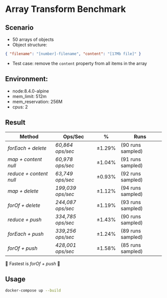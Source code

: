 # Array Transform Benchmark

## Scenario

- 50 arrays of objects
- Object structure:

```json
{ "filename": "[number]-filename", "content": "[17Mb file]" }
```

- Test case: remove the `content` property from all items in the array

## Environment:

- node:8.4.0-alpine
- mem_limit: 512m
- mem_reservation: 256M
- cpus: 2

## Result

| Method                  | Ops/Sec           | %      | Runs              |
| ----------------------- | ----------------- | ------ | ----------------- |
| _forEach + delete_      | _60,864 ops/sec_  | ±1.29% | (90 runs sampled) |
| _map + content null_    | _60,978 ops/sec_  | ±1.04% | (91 runs sampled) |
| _reduce + content null_ | _63,749 ops/sec_  | ±0.93% | (92 runs sampled) |
| _map + delete_          | _199,039 ops/sec_ | ±1.12% | (94 runs sampled) |
| _forOf + delete_        | _244,087 ops/sec_ | ±1.19% | (93 runs sampled) |
| _reduce + push_         | _334,785 ops/sec_ | ±1.43% | (90 runs sampled) |
| _forEach + push_        | _339,256 ops/sec_ | ±1.24% | (89 runs sampled) |
| _forOf + push_          | _428,001 ops/sec_ | ±1.58% | (85 runs sampled) |

:tada: Fastest is _forOf + push_ :tada:

## Usage

```bash
docker-compose up --build
```
